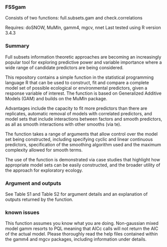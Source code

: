 ### FSSgam
Consists of two functions: full.subsets.gam and check.correlations

Requires: doSNOW, MuMIn, gamm4, mgcv, nnet
Last tested using R version 3.4.3

### Summary ################################################################
 
Full subsets information theoretic approaches are becoming an increasingly popular tool for exploring predictive power and variable importance where a wide range of candidate predictors are being considered.

This repository contains a simple function in the statistical programming language R that can be used to construct, fit and compare a complete model set of possible ecological or environmental predictors, given a response variable of interest. The function is based on Generalized Additive Models (GAM) and builds on the MuMIn package.

Advantages include the capacity to fit more predictors than there are replicates, automatic removal of models with correlated predictors, and model sets that include interactions between factors and smooth predictors, as all as smooth interactions with other smooths (via te). 

The function takes a range of arguments that allow control over the model set being constructed, including specifying cyclic and linear continuous predictors, specification of the smoothing algorithm used and the maximum complexity allowed for smooth terms. 

The use of the function is demonstrated via case studies that highlight how appropriate model sets can be easily constructed, and the broader utility of the approach for exploratory ecology.

### Argument and outputs
See Table S1 and Table S2 for argument details and an explanation of outputs returned by the function.

### known issues
This function assumes you know what you are doing. Non-gaussian mixed model
gamm resorts to PQL meaning that AICc calls will not return the AIC of the
actual model. Please thoroughly read the help files contained within the gamm4
and mgcv packages, including information under details.
